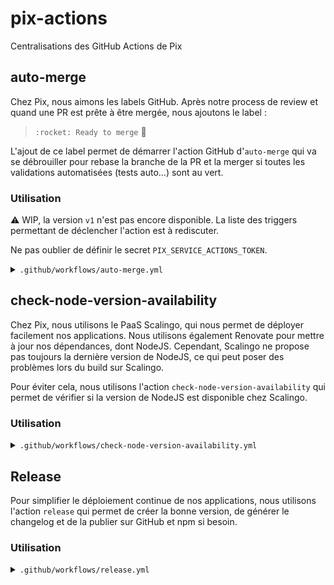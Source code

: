 # pix-actions
Centralisations des GitHub Actions de Pix

## auto-merge
Chez Pix, nous aimons les labels GitHub. Après notre process de review et quand une PR est prête à être mergée, nous ajoutons le label :

> `:rocket: Ready to merge` :rocket:

L'ajout de ce label permet de démarrer l'action GitHub d'`auto-merge` qui va se débrouiller pour rebase la branche de la PR et la merger si toutes les validations automatisées (tests auto...) sont au vert.

### Utilisation
:warning: WIP, la version `v1` n'est pas encore disponible.
La liste des triggers permettant de déclencher l'action est à rediscuter.

Ne pas oublier de définir le secret `PIX_SERVICE_ACTIONS_TOKEN`.

<details>
  <summary><code>.github/workflows/auto-merge.yml</code></summary>

```yaml
name: automerge check

on:
  pull_request:
    types:
      - labeled
      - unlabeled
  check_suite:
    types:
      - completed
  status:
    types:
      - success

jobs:
  automerge:
    runs-on: ubuntu-latest
    steps:
      - uses: 1024pix/pix-actions/auto-merge@v0
        with:
          auto_merge_token: "${{ secrets.PIX_SERVICE_ACTIONS_TOKEN }}"

```
</details>

## check-node-version-availability

Chez Pix, nous utilisons le PaaS Scalingo, qui nous permet de déployer facilement nos applications.
Nous utilisons également Renovate pour mettre à jour nos dépendances, dont NodeJS.
Cependant, Scalingo ne propose pas toujours la dernière version de NodeJS,
ce qui peut poser des problèmes lors du build sur Scalingo.

Pour éviter cela, nous utilisons l'action `check-node-version-availability` qui permet de vérifier si la version
de NodeJS est disponible chez Scalingo.

### Utilisation

<details>
  <summary><code>.github/workflows/check-node-version-availability.yml</code></summary>

```yaml
name: Check node version availability on Scalingo

on: [push]

jobs:
  check-node-compatibility:
    runs-on: ubuntu-latest
    steps:
      - name: Checkout Repository
        uses: actions/checkout@v4

      - uses: 1024pix/pix-actions/check-node-version-availability-on-scalingo@v0
```
</details>

## Release

Pour simplifier le déploiement continue de nos applications, nous utilisons l'action `release` qui permet de créer 
la bonne version, de générer le changelog et de la publier sur GitHub et npm si besoin.

### Utilisation

<details>
  <summary><code>.github/workflows/release.yml</code></summary>

```yaml
name: Release

on:
  push:
    branches:
      - main
  repository_dispatch:
    types: [ 'deploy' ]
  workflow_dispatch:

jobs:
  release:
    runs-on: ubuntu-latest
    steps:
      - uses: actions/checkout@v4
      
      - uses: 1024pix/pix-actions/release@main
        env:
          GITHUB_TOKEN: ${{ env.GH_TOKEN }} # Use PAT with repo scope, and user related should have admin access if main branch is protected
```


### Configuration 

#### `npmPublish` (optionnel)

Permet de publier la nouvelle version sur npm.

Valeur par défaut : `false`
Nécessite d'ajouter un token NPM dans les secrets GitHub.
Si une tâche de build est nécessaire, elle doit être faite en amont de l'appel de l'action.

```yaml
jobs:
  release:
    runs-on: ubuntu-latest
    steps:
      - uses: actions/checkout@v4

      - uses: actions/setup-node@v4
        with:
          node-version: 20

      - run: npm ci
      - run: npm run build
        
      - uses: 1024pix/pix-actions/release@main
        with:
          npmPublish: true
        env:
          GITHUB_TOKEN: ${{ env.GH_TOKEN }} # Use PAT with repo scope, and user related should have admin access if main branch is protected
          NPM_TOKEN: ${{ secrets.NPM_TOKEN }}
```


#### `updateMajorVersion` (optionnel)

Permet de mettre à jour le tag git majeur exemple :  `v1`. Utiliser pour nos pix-actions

Valeur par défault : `false`

```yaml
jobs:
  release:
    runs-on: ubuntu-latest
    steps:
      - uses: actions/checkout@v4
      
      - uses: 1024pix/pix-actions/release@main
        with: 
          updateMajorVersion: true
        env:
          GITHUB_TOKEN: ${{ env.GH_TOKEN }} # Use PAT with repo scope, and user related should have admin access if main branch is protected
```
</details>
